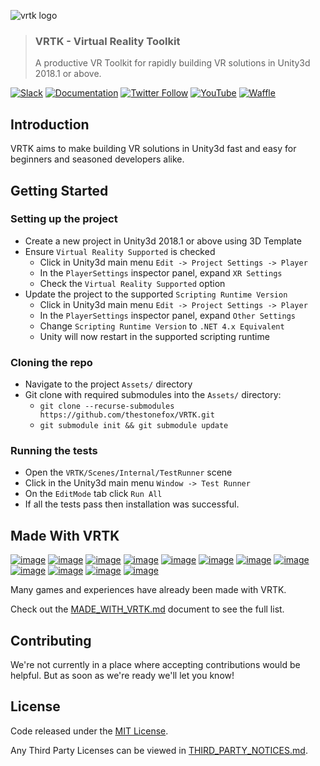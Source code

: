 ![vrtk logo](https://user-images.githubusercontent.com/1029673/40060519-bb122e8c-584e-11e8-8402-ca168b327671.png)

> ### VRTK - Virtual Reality Toolkit
> A productive VR Toolkit for rapidly building VR solutions in Unity3d 2018.1 or above.

[![Slack](http://sysdia2.co.uk/badge.svg)](http://invite.vrtk.io)
[![Documentation](https://img.shields.io/badge/readme-docs-3484C6.svg)](http://docs.vrtk.io)
[![Twitter Follow](https://img.shields.io/twitter/follow/vr_toolkit.svg?style=flat&label=twitter)](https://twitter.com/VR_Toolkit)
[![YouTube](https://img.shields.io/badge/youtube-channel-e52d27.svg)](http://videos.vrtk.io)
[![Waffle](https://img.shields.io/badge/project-backlog-78bdf2.svg)](http://tracker.vrtk.io)

## Introduction

VRTK aims to make building VR solutions in Unity3d fast and easy for
beginners and seasoned developers alike.

## Getting Started

### Setting up the project

  * Create a new project in Unity3d 2018.1 or above using 3D Template
  * Ensure `Virtual Reality Supported` is checked
    * Click in Unity3d main menu `Edit -> Project Settings -> Player`
    * In the `PlayerSettings` inspector panel, expand `XR Settings`
    * Check the `Virtual Reality Supported` option
  * Update the project to the supported `Scripting Runtime Version`
    * Click in Unity3d main menu `Edit -> Project Settings -> Player`
    * In the `PlayerSettings` inspector panel, expand `Other Settings`
    * Change `Scripting Runtime Version` to `.NET 4.x Equivalent`
    * Unity will now restart in the supported scripting runtime

### Cloning the repo

  * Navigate to the project `Assets/` directory
  * Git clone with required submodules into the `Assets/` directory:
    * `git clone --recurse-submodules https://github.com/thestonefox/VRTK.git`
    * `git submodule init && git submodule update`

### Running the tests

  * Open the `VRTK/Scenes/Internal/TestRunner` scene
  * Click in the Unity3d main menu `Window -> Test Runner`
  * On the `EditMode` tab click `Run All`
  * If all the tests pass then installation was successful.

## Made With VRTK

[![image](https://cloud.githubusercontent.com/assets/1029673/21553226/210e291a-cdff-11e6-8639-91a3dddb1555.png)](http://store.steampowered.com/app/489380) [![image](https://cloud.githubusercontent.com/assets/1029673/21553234/2d105e4a-cdff-11e6-95a2-7dfdf7519e17.png)](http://store.steampowered.com/app/488760) [![image](https://cloud.githubusercontent.com/assets/1029673/21553257/5c17bf30-cdff-11e6-98ab-a017bc5cd00d.png)](http://store.steampowered.com/app/494830) [![image](https://cloud.githubusercontent.com/assets/1029673/21553262/6d82afd2-cdff-11e6-8400-882989a6252c.png)](http://store.steampowered.com/app/391640) [![image](https://cloud.githubusercontent.com/assets/1029673/21553270/7b8808f2-cdff-11e6-9adb-1e20fe557ae0.png)](http://store.steampowered.com/app/525680) [![image](https://cloud.githubusercontent.com/assets/1029673/21553293/9eef3e32-cdff-11e6-8dc7-f4a3866ac386.png)](http://store.steampowered.com/app/550360) [![image](https://user-images.githubusercontent.com/1029673/27344044-dc29bb78-55dc-11e7-80b6-a1524cb3ca14.png)](http://store.steampowered.com/app/584850) [![image](https://cloud.githubusercontent.com/assets/1029673/21553649/53ded8d8-ce01-11e6-8314-d33a873db745.png)](http://store.steampowered.com/app/510410) [![image](https://cloud.githubusercontent.com/assets/1029673/21553655/63e21e0c-ce01-11e6-90b0-477b14af993f.png)](http://store.steampowered.com/app/499760) [![image](https://cloud.githubusercontent.com/assets/1029673/21553665/713938ce-ce01-11e6-84f3-40db254292f1.png)](http://store.steampowered.com/app/548560) [![image](https://cloud.githubusercontent.com/assets/1029673/21553680/908ae95c-ce01-11e6-989f-68c38160d528.png)](http://store.steampowered.com/app/511370) [![image](https://cloud.githubusercontent.com/assets/1029673/21553683/a0afb84e-ce01-11e6-9450-aaca567f7fc8.png)](http://store.steampowered.com/app/472720)

Many games and experiences have already been made with VRTK.

Check out the [MADE_WITH_VRTK.md] document to see the full list.

## Contributing

We're not currently in a place where accepting contributions would
be helpful. But as soon as we're ready we'll let you know!

## License

Code released under the [MIT License].

[MIT License]: LICENSE.md

Any Third Party Licenses can be viewed in [THIRD_PARTY_NOTICES.md].

[MIT License]: LICENSE.md
[THIRD_PARTY_NOTICES.md]: THIRD_PARTY_NOTICES.md
[MADE_WITH_VRTK.md]: Documentation/MADE_WITH_VRTK.md
